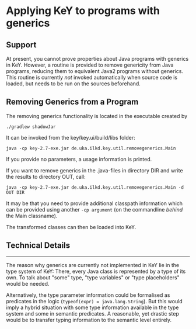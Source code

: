 # Applying KeY to programs with generics

## Support

At present, you cannot prove properties about Java programs with
generics in KeY. However, a routine is provided to remove genericity
from Java programs, reducing them to equivalent Java2 programs without
generics. This routine is currently *not* invoked automatically when
source code is loaded, but needs to be run on the sources beforehand.

## Removing Generics from a Program

The removing generics functionality is located in the executable created by

```
./gradlew shadowJar
```

It can be invoked from the key/key.ui/build/libs folder:


```
java -cp key-2.7-exe.jar de.uka.ilkd.key.util.removegenerics.Main
```

If you provide no parameters, a usage information is printed.

If you want to remove generics in the .java-files in directory DIR and
write the results to directory OUT, call:

```
java -cp key-2.7-exe.jar de.uka.ilkd.key.util.removegenerics.Main -d OUT DIR
```

It may be that you need to provide additional classpath information
which can be provided using another `-cp argument` (on the commandline
*behind* the Main classname).

The transformed classes can then be loaded into KeY.

## Technical Details
--------------------

The reason why generics are currently not implemented in KeY lie in the type
system of KeY: There, every Java class is represented by a type of its own. To
talk about "some" type, "type variables" or "type placeholders" would be needed.

Alternatively, the type parameter information could be formalised as predicates
in the logic (`typeof(expr) = java.lang.String`). But this would imply a hybrid
situation with some type information available in the type system and some in
semantic predicates. A reasonable, yet drastic step would be to transfer typing
information to the semantic level entirely.
